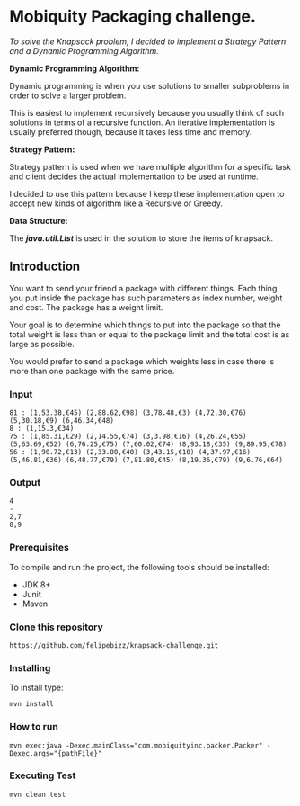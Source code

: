 # Mobiquity Packaging challenge.


_To solve the Knapsack problem, I decided to implement a Strategy Pattern and a Dynamic Programming Algorithm._

 **Dynamic Programming Algorithm:**
  
 Dynamic programming is when you use solutions to smaller subproblems in order to solve a larger problem.
 
 This is easiest to implement recursively because you usually think of such solutions in terms of a recursive
 function. An iterative implementation is usually preferred though, because it takes less time and memory.

 **Strategy Pattern:**
  
Strategy pattern is used when we have multiple algorithm for a specific task and client decides the actual 
implementation to be used at runtime.

I decided to use this pattern because I keep these implementation open to accept
new kinds of algorithm like a Recursive or Greedy.
 
 **Data Structure:**
 
The ***java.util.List*** is used in the solution to store the items of knapsack.


## Introduction

You want to send your friend a package with different things. Each thing you put inside the package has such parameters as index number, weight and cost. The package has a weight limit.  

Your goal is to determine which things to put into the package so that the total weight is less than or equal to the package limit and the total cost is as large as possible.

You would prefer to send a package which weights less in case there is more than one package with the same price.

### Input

```
81 : (1,53.38,€45) (2,88.62,€98) (3,78.48,€3) (4,72.30,€76) (5,30.18,€9) (6,46.34,€48)
8 : (1,15.3,€34)
75 : (1,85.31,€29) (2,14.55,€74) (3,3.98,€16) (4,26.24,€55) (5,63.69,€52) (6,76.25,€75) (7,60.02,€74) (8,93.18,€35) (9,89.95,€78)
56 : (1,90.72,€13) (2,33.80,€40) (3,43.15,€10) (4,37.97,€16) (5,46.81,€36) (6,48.77,€79) (7,81.80,€45) (8,19.36,€79) (9,6.76,€64)
```

### Output

```
4
- 
2,7 
8,9
```

### Prerequisites

To compile and run the project, the following tools should be installed:
* JDK 8+
* Junit
* Maven

### Clone this repository
```
https://github.com/felipebizz/knapsack-challenge.git   
```

### Installing

To install type: 

```
mvn install
```

### How to run

```
mvn exec:java -Dexec.mainClass="com.mobiquityinc.packer.Packer" -Dexec.args="{pathFile}"
```

 
 ### Executing Test
 ```
 mvn clean test
```